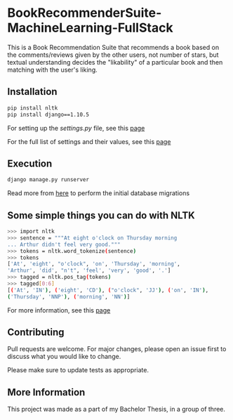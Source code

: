 # BookRecommenderSuite-MachineLearning-FullStack

This is a Book Recommendation Suite that recommends a book based on the comments/reviews given by the other users, not number of stars, but textual understanding decides the "likability" of a particular book and then matching with the user's liking.

## Installation

```bash
pip install nltk
pip install django==1.10.5
```

For setting up the *settings.py* file, see this [page](https://docs.djangoproject.com/en/1.10/topics/settings/)

For the full list of settings and their values, see this [page](https://docs.djangoproject.com/en/1.10/ref/settings/)

## Execution

```bash
django manage.py runserver
```

Read more from [here](https://docs.djangoproject.com/en/3.0/topics/migrations/) to perform the initial database migrations

## Some simple things you can do with NLTK

```bash
>>> import nltk
>>> sentence = """At eight o'clock on Thursday morning
... Arthur didn't feel very good."""
>>> tokens = nltk.word_tokenize(sentence)
>>> tokens
['At', 'eight', "o'clock", 'on', 'Thursday', 'morning',
'Arthur', 'did', "n't", 'feel', 'very', 'good', '.']
>>> tagged = nltk.pos_tag(tokens)
>>> tagged[0:6]
[('At', 'IN'), ('eight', 'CD'), ("o'clock", 'JJ'), ('on', 'IN'),
('Thursday', 'NNP'), ('morning', 'NN')]
```

For more information, see this [page](https://www.nltk.org/)

## Contributing
Pull requests are welcome. For major changes, please open an issue first to discuss what you would like to change.

Please make sure to update tests as appropriate.

## More Information
This project was made as a part of my Bachelor Thesis, in a group of three.
